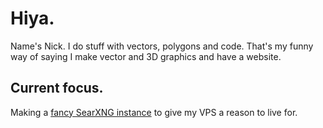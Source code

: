 # Hiya.

Name's Nick. I do stuff with vectors, polygons and code. That's my funny way of saying I make vector and 3D graphics and have a website.

## Current focus.
Making a [fancy SearXNG instance](https://github.com/pprmint/inquest) to give my VPS a reason to live for.